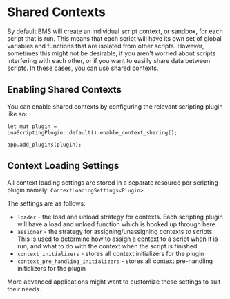 # Shared Contexts

By default BMS will create an individual script context, or sandbox, for each script that is run. This means that each script will have its own set of global variables and functions that are isolated from other scripts. However, sometimes this might not be desirable, if you aren't worried about scripts interfering with each other, or if you want to easilly share data between scripts. In these cases, you can use shared contexts.

## Enabling Shared Contexts

You can enable shared contexts by configuring the relevant scripting plugin like so:
```rust,ignore
let mut plugin = LuaScriptingPlugin::default().enable_context_sharing();

app.add_plugins(plugin);
```

## Context Loading Settings

All context loading settings are stored in a separate resource per scripting plugin namely: `ContextLoadingSettings<Plugin>`. 

The settings are as follows:
- `loader` - the load and unload strategy for contexts. Each scripting plugin will have a load and unload function which is hooked up through here
- `assigner` - the strategy for assigning/unassigning contexts to scripts. This is used to determine how to assign a context to a script when it is run, and what to do with the context when the script is finished.
- `context_initializers` - stores all context initializers for the plugin
- `context_pre_handling_initializers` - stores all context pre-handling initializers for the plugin

More advanced applications might want to customize these settings to suit their needs.